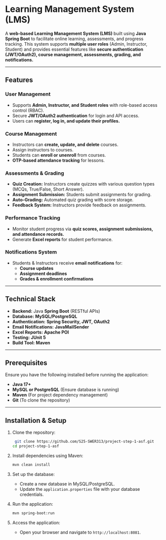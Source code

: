 # Learning Management System (LMS)

A **web-based Learning Management System (LMS)** built using **Java Spring Boot** to facilitate online learning, assessments, and progress tracking. This system supports **multiple user roles** (Admin, Instructor, Student) and provides essential features like **secure authentication (JWT/OAuth2), course management, assessments, grading, and notifications.** 

---
 
## Features  

### **User Management**  
- Supports **Admin, Instructor, and Student roles** with role-based access control (RBAC).  
- Secure **JWT/OAuth2 authentication** for login and API access.  
- Users can **register, log in, and update their profiles.**  

### **Course Management**  
- Instructors can **create, update, and delete** courses.  
- Assign instructors to courses.  
- Students can **enroll or unenroll** from courses.  
- **OTP-based attendance tracking** for lessons.  

### **Assessments & Grading**  
- **Quiz Creation:** Instructors create quizzes with various question types (MCQs, True/False, Short Answer).  
- **Assignment Submission:** Students submit assignments for grading.  
- **Auto-Grading:** Automated quiz grading with score storage.  
- **Feedback System:** Instructors provide feedback on assignments.  

### **Performance Tracking**  
- Monitor student progress via **quiz scores, assignment submissions, and attendance records.**  
- Generate **Excel reports** for student performance.  

### **Notifications System**  
- Students & Instructors receive **email notifications** for:  
  - **Course updates**  
  - **Assignment deadlines**  
  - **Grades & enrollment confirmations**  

---

## **Technical Stack**  
- **Backend:** Java **Spring Boot** (RESTful APIs)  
- **Database:** **MySQL/PostgreSQL**  
- **Authentication:** **Spring Security, JWT, OAuth2**  
- **Email Notifications:** **JavaMailSender**  
- **Excel Reports:** **Apache POI**  
- **Testing:** **JUnit 5**  
- **Build Tool:** **Maven**  

---

## **Prerequisites**  
Ensure you have the following installed before running the application:  
- **Java 17+**  
- **MySQL or PostgreSQL** (Ensure database is running)  
- **Maven** (For project dependency management)  
- **Git** (To clone the repository)  

---

## **Installation & Setup**  
1. Clone the repository:  
   ```bash
    git clone https://github.com/S25-SWER313/project-step-1-asf.git
   cd project-step-1-asf
   ```

2. Install dependencies using Maven:  
   ```bash
   mvn clean install
   ```

3. Set up the database:  
   - Create a new database in MySQL/PostgreSQL.
   - Update the `application.properties` file with your database credentials.

4. Run the application:  
   ```bash
   mvn spring-boot:run
   ```

5. Access the application:  
   - Open your browser and navigate to `http://localhost:8081`.
